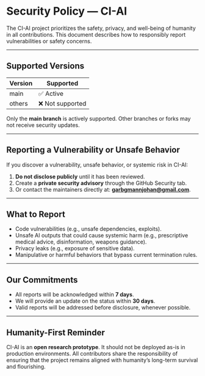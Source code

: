 # Security Policy — CI-AI

The CI-AI project prioritizes the safety, privacy, and well-being of humanity in all contributions. 
This document describes how to responsibly report vulnerabilities or safety concerns.

---

##  Supported Versions

| Version   | Supported |
|-----------|------------|
| main      | ✅ Active  |
| others    | ❌ Not supported |

Only the **main branch** is actively supported. Other branches or forks may not receive security updates.

---

##  Reporting a Vulnerability or Unsafe Behavior

If you discover a vulnerability, unsafe behavior, or systemic risk in CI-AI: 

1. **Do not disclose publicly** until it has been reviewed. 
2. Create a **private security advisory** through the GitHub Security tab. 
3. Or contact the maintainers directly at: **garbgmannjohan@gmail.com**. 

---

##  What to Report

- Code vulnerabilities (e.g., unsafe dependencies, exploits). 
- Unsafe AI outputs that could cause systemic harm (e.g., prescriptive medical advice, disinformation, weapons guidance). 
- Privacy leaks (e.g., exposure of sensitive data). 
- Manipulative or harmful behaviors that bypass current termination rules. 

---

##  Our Commitments

- All reports will be acknowledged within **7 days**. 
- We will provide an update on the status within **30 days**. 
- Valid reports will be addressed before disclosure, whenever possible. 

---

##  Humanity-First Reminder

CI-AI is an **open research prototype**. It should not be deployed as-is in production environments. 
All contributors share the responsibility of ensuring that the project remains aligned with humanity’s long-term survival and flourishing.

